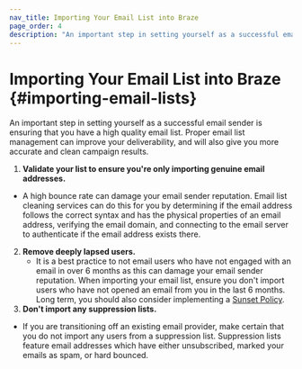 ```yaml
---
nav_title: Importing Your Email List into Braze
page_order: 4
description: "An important step in setting yourself as a successful email sender is ensuring that you have a high quality email list. Proper email list management can improve your deliverability, and will also give you more accurate and clean campaign results."
---
```


# Importing Your Email List into Braze {#importing-email-lists}

An important step in setting yourself as a successful email sender is ensuring that you have a high quality email list. Proper email list management can improve your deliverability, and will also give you more accurate and clean campaign results.

1. __Validate your list to ensure you're only importing genuine email addresses.__
  - A high bounce rate can damage your email sender reputation. Email list cleaning services can do this for you by determining if the email address follows the correct syntax and has the physical properties of an email address, verifying the email domain, and connecting to the email server to authenticate if the email address exists there.
2. __Remove deeply lapsed users.__
    - It is a best practice to not email users who have not engaged with an email in over 6 months as this can damage your email sender reputation. When importing your email list, ensure you don't import users who have not opened an email from you in the last 6 months. Long term, you should also consider implementing a [Sunset Policy][60].
3. __Don't import any suppression lists.__
- If you are transitioning off an existing email provider, make certain that you do not import any users from a suppression list. Suppression lists feature email addresses which have either unsubscribed, marked your emails as spam, or hard bounced.

[60]: {{site.baseurl}}/help/best_practices/email/sunset_policies
